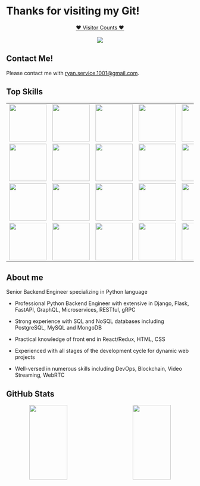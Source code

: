# Thanks for visiting my Git!
<a target="blank" href="https://profile-counter.glitch.me/rising-star92/count.svg"><p align="center">❤ Visitor Counts ❤<br><br> <img src="https://profile-counter.glitch.me/rising-star92/count.svg" /></a>

## Contact Me!

Please contact me with ryan.service.1001@gmail.com.

## Top Skills
<table>
  <tr>
    <td><img src="https://cdn.iconscout.com/icon/free/png-64/asp-3-226071.png" width="100"></td>
    <td><img src="https://cdn.iconscout.com/icon/free/png-64/visualstudio-1-1174964.png" width="100"></td>
    <td><img src="https://cdn.iconscout.com/icon/free/png-64/javascript-24-1174950.png" width="100"></td>
    <td><img src="https://cdn.iconscout.com/icon/free/png-64/typescript-1174965.png" width="100"></td>
    <td><img src="https://cdn.iconscout.com/icon/free/png-64/node-js-1174925.png" width="100"></td>
    <td><img src="https://cdn.iconscout.com/icon/free/png-64/react-3-1175109.png" width="100"></td>
    <td><img src="https://cdn.iconscout.com/icon/free/png-64/vue-282497.png" width="100"></td>
    <td><img src="https://cdn.iconscout.com/icon/free/png-64/angular-3-226070.png" width="100"></td>
    <td><img src="https://cdn.iconscout.com/icon/free/png-64/webpack-1-1174980.png" width="100"></td>
    <td><img src="https://cdn.iconscout.com/icon/free/png-64/python-2-226051.png" width="100"></td>    
    <td><img src="https://cdn.iconscout.com/icon/free/png-64/django-11-1175036.png" width="100"></td>
    <td><img src="https://cdn.iconscout.com/icon/free/png-64/pycharm-1175008.png" width="100"></td>
    <td><img src="https://cdn.iconscout.com/icon/free/png-64/java-59-1174952.png" width="100"></td>
    <td><img src="https://cdn.iconscout.com/icon/free/png-64/html5-2474805-2056091.png" width="100"></td>    
  </tr>
  <tr>
    <td><img src="https://cdn.iconscout.com/icon/free/png-64/laravel-226015.png" width="100"></td>
    <td><img src="https://cdn.iconscout.com/icon/free/png-64/cakephp-3-1175050.png" width="100"></td>
    <td><img src="https://cdn.iconscout.com/icon/free/png-64/symfony-3-1174988.png" width="100"></td>
    <td><img src="https://cdn.iconscout.com/icon/free/png-64/wordpress-2752021-2284838.png" width="100"></td>
    <td><img src="https://cdn.iconscout.com/icon/free/png-64/go-76-1175027.png" width="100"></td>
    <td><img src="https://cdn.iconscout.com/icon/free/png-64/rubymine-1175004.png" width="100"></td>
    <td><img src="https://cdn.iconscout.com/icon/free/png-64/swift-18-1174990.png" width="100"></td>
    <td><img src="https://cdn.iconscout.com/icon/free/png-64/ionic-4-1175016.png" width="100"></td>    
    <td><img src="https://cdn.iconscout.com/icon/free/png-64/apple-1237-1174963.png" width="100"></td>
    <td><img src="https://cdn.iconscout.com/icon/free/png-64/electron-67-1175035.png" width="100"></td>
    <td><img src="https://cdn.iconscout.com/icon/free/png-64/gradle-2-1174969.png" width="100"></td>
    <td><img src="https://cdn.iconscout.com/icon/free/png-64/apache-3628623-3029848.png" width="100"></td>
    <td><img src="https://cdn.iconscout.com/icon/free/png-64/nginx-4-1174926.png" width="100"></td>    
    <td><img src="https://cdn.iconscout.com/icon/free/png-64/github-170-1175028.png" width="100"></td>
  </tr>
  <tr>
    <td><img src="https://cdn.iconscout.com/icon/free/png-64/blockchain-3001237-2495564.png" width="100"></td>
    <td><img src="https://cdn.iconscout.com/icon/free/png-64/bitcoin-176-441959.png" width="100"></td>
    <td><img src="https://cdn.iconscout.com/icon/free/png-64/etherium-1-441953.png" width="100"></td>    
    <td><img src="https://cdn.iconscout.com/icon/free/png-64/binance-1852415-1569636.png" width="100"></td>
    <td><img src="https://cdn.iconscout.com/icon/free/png-64/eos-9-646062.png" width="100"></td>
    <td><img src="https://cdn.iconscout.com/icon/free/png-64/ripple-13-646080.png" width="100"></td>
    <td><img src="https://cdn.iconscout.com/icon/free/png-64/sol-5382327-4498199.png" width="100"></td>
    <td><img src="https://cdn.iconscout.com/icon/free/png-64/rust-3521686-2945130.png" width="100"></td>
    <td><img src="https://cdn.iconscout.com/icon/premium/png-64-thumb/cryptocurrency-coins-2-1089052.png" width="100"></td>
    <td><img src="https://cdn.iconscout.com/icon/free/png-64/nft-5163494-4304557.png" width="100"></td>
    <td><img src="https://cdn.iconscout.com/icon/premium/png-64-thumb/gas-fee-5382197-4495826.png" width="100"></td>
    <td><img src="https://cdn.iconscout.com/icon/free/png-64/uniswap-5382335-4498207.png" width="100"></td>
    <td><img src="https://cdn.iconscout.com/icon/premium/png-64-thumb/crypto-mining-1966929-1665934.png" width="100"></td>
    <td><img src="https://cdn.iconscout.com/icon/premium/png-128-thumb/staking-cryptocurrency-5304423-4415083.png" width="100"></td>
  </tr>
  <tr>
    <td><img src="https://cdn.iconscout.com/icon/free/png-64/aws-1869025-1583149.png" width="100"></td>    
    <td><img src="https://cdn.iconscout.com/icon/free/png-64/google-cloud-2038785-1721675.png" width="100"></td>    
    <td><img src="https://cdn.iconscout.com/icon/free/png-64/azure-1868965-1583129.png" width="100"></td>
    <td><img src="https://cdn.iconscout.com/icon/free/png-64/docker-3521391-2944835.png" width="100"></td>
    <td><img src="https://cdn.iconscout.com/icon/free/png-64/kubernets-283489.png" width="100"></td>
    <td><img src="https://cdn.iconscout.com/icon/free/png-64/jenkins-1-282385.png" width="100"></td>
    <td><img src="https://cdn.iconscout.com/icon/free/png-64/amazon-s3-2968702-2464706.png" width="100"></td>
    <td><img src="https://cdn.iconscout.com/icon/premium/png-64-thumb/lambda-5-885874.png" width="100"></td>
    <td><img src="https://cdn.iconscout.com/icon/free/png-64/mysql-18-1174938.png" width="100"></td>    
    <td><img src="https://cdn.iconscout.com/icon/free/png-64/dynamodb-5363105-4488894.png" width="100"></td>
    <td><img src="https://cdn.iconscout.com/icon/free/png-64/mongodb-4-1175139.png" width="100"></td>
    <td><img src="https://cdn.iconscout.com/icon/premium/png-64-thumb/sql-server-7-902502.png" width="100"></td>
    <td><img src="https://cdn.iconscout.com/icon/free/png-64/postgresql-10-1175121.png" width="100"></td>    
    <td><img src="https://cdn.iconscout.com/icon/free/png-64/firebase-3521427-2944871.png" width="100"></td>
  </tr>
</table>

## About me

Senior Backend Engineer specializing in Python language

* Professional Python Backend Engineer with extensive in Django, Flask, FastAPI, GraphQL, Microservices, RESTful, gRPC
  
* Strong experience with SQL and NoSQL databases including PostgreSQL, MySQL and MongoDB
  
* Practical knowledge of front end in React/Redux, HTML, CSS
  
* Experienced with all stages of the development cycle for dynamic web projects
  
* Well-versed in numerous skills including DevOps, Blockchain, Video Streaming, WebRTC

## GitHub Stats

<div align=center>
  <a href="#" title="Go to Source">
    <img height="200em" align="left" width="45%" src="https://github-readme-stats.vercel.app/api?username=rising-star92&hide=prs&text_color=586069&layout=compact&hide_border=true&show_icons=true&theme=github_dark"/>
  </a>
  <a href="#" title="Go to Source">
    <img height="200em" width="45%" align="right" src="https://github-readme-stats.vercel.app/api/top-langs/?username=rising-star92&text_color=586069&layout=compact&hide_border=true&title_color=0366d6&count_private=true&include_all_commits=true&theme=github_dark&show_icons=true"/>
  </a>
</div>
